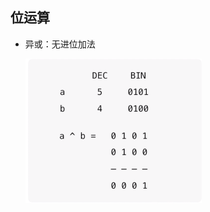 ## 位运算

- 异或：无进位加法
  
  <img src="%E5%BC%82%E6%88%96%E8%BF%90%E7%AE%97.png" alt="异或运算" style="zoom:50%;" />

